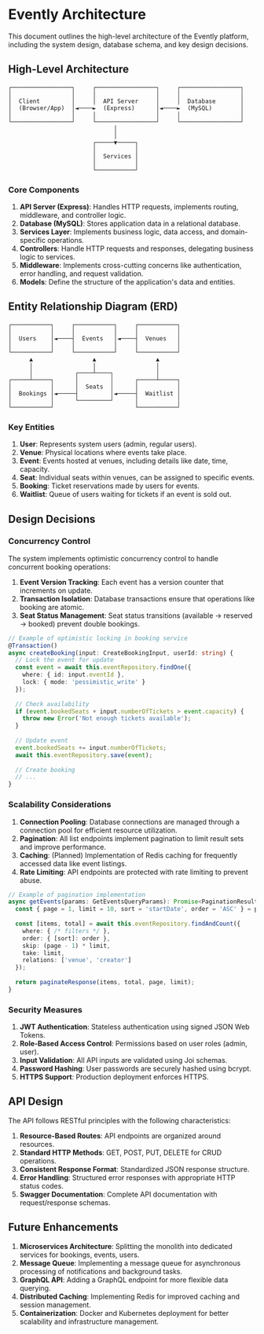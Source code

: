# Evently Architecture

This document outlines the high-level architecture of the Evently platform, including the system design, database schema, and key design decisions.

## High-Level Architecture

```
┌─────────────────┐     ┌─────────────────┐     ┌─────────────────┐
│                 │     │                 │     │                 │
│  Client         │     │  API Server     │     │  Database       │
│  (Browser/App)  │◄────►  (Express)      │◄────►  (MySQL)        │
│                 │     │                 │     │                 │
└─────────────────┘     └─────────────────┘     └─────────────────┘
                              │
                              │
                        ┌─────▼─────┐
                        │           │
                        │  Services │
                        │           │
                        └───────────┘
```

### Core Components

1. **API Server (Express)**: Handles HTTP requests, implements routing, middleware, and controller logic.
2. **Database (MySQL)**: Stores application data in a relational database.
3. **Services Layer**: Implements business logic, data access, and domain-specific operations.
4. **Controllers**: Handle HTTP requests and responses, delegating business logic to services.
5. **Middleware**: Implements cross-cutting concerns like authentication, error handling, and request validation.
6. **Models**: Define the structure of the application's data and entities.

## Entity Relationship Diagram (ERD)

```
┌───────────┐     ┌───────────┐     ┌───────────┐
│           │     │           │     │           │
│  Users    │◄────┤  Events   │◄────┤  Venues   │
│           │     │           │     │           │
└───────────┘     └───────────┘     └───────────┘
      ▲                 ▲                 ▲
      │                 │                 │
      │            ┌────┴────┐            │
┌─────┴─────┐      │         │      ┌─────┴─────┐
│           │      │  Seats  │      │           │
│  Bookings │◄─────┤         │◄─────┤  Waitlist │
│           │      └─────────┘      │           │
└───────────┘                       └───────────┘
```

### Key Entities

1. **User**: Represents system users (admin, regular users).
2. **Venue**: Physical locations where events take place.
3. **Event**: Events hosted at venues, including details like date, time, capacity.
4. **Seat**: Individual seats within venues, can be assigned to specific events.
5. **Booking**: Ticket reservations made by users for events.
6. **Waitlist**: Queue of users waiting for tickets if an event is sold out.

## Design Decisions

### Concurrency Control

The system implements optimistic concurrency control to handle concurrent booking operations:

1. **Event Version Tracking**: Each event has a version counter that increments on update.
2. **Transaction Isolation**: Database transactions ensure that operations like booking are atomic.
3. **Seat Status Management**: Seat status transitions (available → reserved → booked) prevent double bookings.

```typescript
// Example of optimistic locking in booking service
@Transaction()
async createBooking(input: CreateBookingInput, userId: string) {
  // Lock the event for update
  const event = await this.eventRepository.findOne({
    where: { id: input.eventId },
    lock: { mode: 'pessimistic_write' }
  });
  
  // Check availability
  if (event.bookedSeats + input.numberOfTickets > event.capacity) {
    throw new Error('Not enough tickets available');
  }
  
  // Update event
  event.bookedSeats += input.numberOfTickets;
  await this.eventRepository.save(event);
  
  // Create booking
  // ...
}
```

### Scalability Considerations

1. **Connection Pooling**: Database connections are managed through a connection pool for efficient resource utilization.
2. **Pagination**: All list endpoints implement pagination to limit result sets and improve performance.
3. **Caching**: (Planned) Implementation of Redis caching for frequently accessed data like event listings.
4. **Rate Limiting**: API endpoints are protected with rate limiting to prevent abuse.

```typescript
// Example of pagination implementation
async getEvents(params: GetEventsQueryParams): Promise<PaginationResult<Event>> {
  const { page = 1, limit = 10, sort = 'startDate', order = 'ASC' } = params;
  
  const [items, total] = await this.eventRepository.findAndCount({
    where: { /* filters */ },
    order: { [sort]: order },
    skip: (page - 1) * limit,
    take: limit,
    relations: ['venue', 'creator']
  });
  
  return paginateResponse(items, total, page, limit);
}
```

### Security Measures

1. **JWT Authentication**: Stateless authentication using signed JSON Web Tokens.
2. **Role-Based Access Control**: Permissions based on user roles (admin, user).
3. **Input Validation**: All API inputs are validated using Joi schemas.
4. **Password Hashing**: User passwords are securely hashed using bcrypt.
5. **HTTPS Support**: Production deployment enforces HTTPS.

## API Design

The API follows RESTful principles with the following characteristics:

1. **Resource-Based Routes**: API endpoints are organized around resources.
2. **Standard HTTP Methods**: GET, POST, PUT, DELETE for CRUD operations.
3. **Consistent Response Format**: Standardized JSON response structure.
4. **Error Handling**: Structured error responses with appropriate HTTP status codes.
5. **Swagger Documentation**: Complete API documentation with request/response schemas.

## Future Enhancements

1. **Microservices Architecture**: Splitting the monolith into dedicated services for bookings, events, users.
2. **Message Queue**: Implementing a message queue for asynchronous processing of notifications and background tasks.
3. **GraphQL API**: Adding a GraphQL endpoint for more flexible data querying.
4. **Distributed Caching**: Implementing Redis for improved caching and session management.
5. **Containerization**: Docker and Kubernetes deployment for better scalability and infrastructure management.
